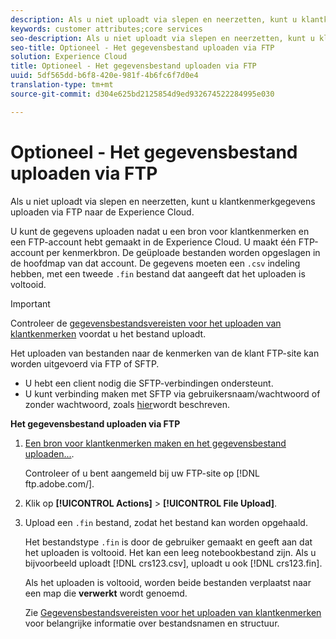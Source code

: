 ```yaml
---
description: Als u niet uploadt via slepen en neerzetten, kunt u klantkenmerkgegevens uploaden via FTP naar de Experience Cloud.
keywords: customer attributes;core services
seo-description: Als u niet uploadt via slepen en neerzetten, kunt u klantkenmerkgegevens uploaden via FTP naar de Experience Cloud.
seo-title: Optioneel - Het gegevensbestand uploaden via FTP
solution: Experience Cloud
title: Optioneel - Het gegevensbestand uploaden via FTP
uuid: 5df565dd-b6f8-420e-981f-4b6fc6f7d0e4
translation-type: tm+mt
source-git-commit: d304e625bd2125854d9ed932674522284995e030

---
```



# Optioneel - Het gegevensbestand uploaden via FTP

Als u niet uploadt via slepen en neerzetten, kunt u klantkenmerkgegevens uploaden via FTP naar de Experience Cloud.

U kunt de gegevens uploaden nadat u een bron voor klantkenmerken en een FTP-account hebt gemaakt in de Experience Cloud. U maakt één FTP-account per kenmerkbron. De geüploade bestanden worden opgeslagen in de hoofdmap van dat account. De gegevens moeten een `.csv` indeling hebben, met een tweede `.fin` bestand dat aangeeft dat het uploaden is voltooid.

>[!IMPORTANT]
>
>Controleer de [gegevensbestandsvereisten voor het uploaden van klantkenmerken](../attributes/crs-data-file.md#concept_DE908F362DF24172BFEF48E1797DAF19) voordat u het bestand uploadt.

Het uploaden van bestanden naar de kenmerken van de klant FTP-site kan worden uitgevoerd via FTP of SFTP.

* U hebt een client nodig die SFTP-verbindingen ondersteunt.
* U kunt verbinding maken met SFTP via gebruikersnaam/wachtwoord of zonder wachtwoord, zoals [hier](https://docs.adobe.com/help/en/analytics/export/ftp-and-sftp/secure-file-transfer-protocol/ftp-sftp-cert-auth.html)wordt beschreven.

**Het gegevensbestand uploaden via FTP**

1. [Een bron voor klantkenmerken maken en het gegevensbestand uploaden...](../attributes/t-crs-usecase.md#task_BCC327B2A0EF4A1BBB2934013AB92B78).

   Controleer of u bent aangemeld bij uw FTP-site op [!DNL ftp.adobe.com/<sftpname>].

1. Klik op **[!UICONTROL Actions]** > **[!UICONTROL File Upload]**.

1. Upload een `.fin` bestand, zodat het bestand kan worden opgehaald.

   Het bestandstype `.fin` is door de gebruiker gemaakt en geeft aan dat het uploaden is voltooid. Het kan een leeg notebookbestand zijn. Als u bijvoorbeeld uploadt [!DNL crs123.csv], uploadt u ook [!DNL crs123.fin].

   Als het uploaden is voltooid, worden beide bestanden verplaatst naar een map die **verwerkt** wordt genoemd.

   Zie [Gegevensbestandsvereisten voor het uploaden van klantkenmerken](../attributes/crs-data-file.md#concept_DE908F362DF24172BFEF48E1797DAF19) voor belangrijke informatie over bestandsnamen en structuur.
